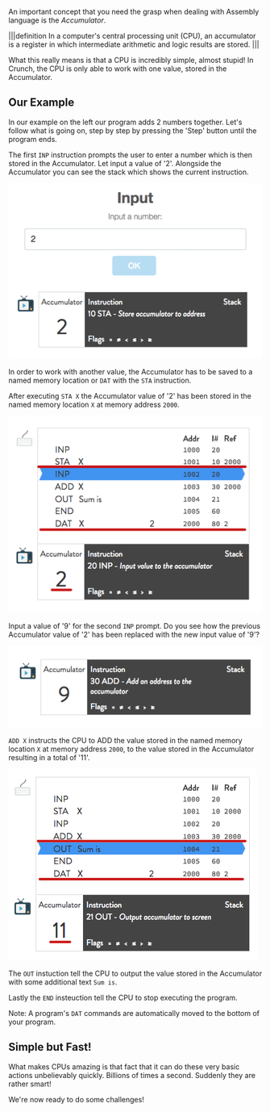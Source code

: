 An important concept that you need the grasp when dealing with Assembly language is the *Accumulator*.

|||definition
In a computer's central processing unit (CPU), an accumulator is a register in which intermediate arithmetic and logic results are stored.
|||

What this really means is that a CPU is incredibly simple, almost stupid! In Crunch, the CPU is only able to work with one value, stored in the Accumulator. 

## Our Example
In our example on the left our program adds 2 numbers together. Let's follow what is going on, step by step by pressing the 'Step' button until the program ends.

The first `INP` instruction prompts the user to enter a number which is then stored in the Accumulator. Let input a value of '2'. Alongside the Accumulator you can see the stack which shows the current instruction.
 
![](.guides/img/io/1.png)

In order to work with another value, the Accumulator has to be saved to a named memory location or `DAT` with the `STA` instruction. 

After executing `STA X` the Accumulator value of '2' has been stored in the named memory location `X` at memory address `2000`. 

![](.guides/img/io/2.png)

Input a value of '9' for the second `INP` prompt. Do you see how the previous Accumulator value of '2' has been replaced with the new input value of '9'?  

![](.guides/img/io/3.png)

`ADD X` instructs the CPU to ADD the value stored in the named memory location `X` at memory address `2000`, to the value stored in the Accumulator resulting in a total of '11'.

![](.guides/img/io/4.png)

The `OUT` instuction tell the CPU to output the value stored in the Accumulator with some additional text `Sum is`.

Lastly the `END` insteuction tell the CPU to stop executing the program. 

Note: A program's `DAT` commands are automatically moved to the bottom of your program.

## Simple but Fast!

What makes CPUs amazing is that fact that it can do these very basic actions unbelievably quickly. Billions of times a second. Suddenly they are rather smart!

We're now ready to do some challenges!
